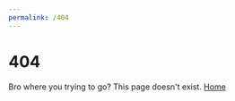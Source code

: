 ```yaml
---
permalink: /404
---
```


# 404

Bro where you trying to go? This page doesn't exist.
[Home](https://lionninjaplays.github.io)
